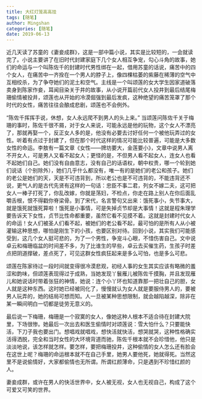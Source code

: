 ```yaml
---
title: 大红灯笼高高挂
tags: [随笔]
author: Mingshan
categories: [随笔]
date: 2019-06-13
---
```


近几天读了苏童的《妻妾成群》，这是一部中篇小说，其实是比较短的，一会就读完了。小说主要讲了在旧时代封建家庭下几个女人相互争宠，勾心斗角的故事，她们的命运与一个叫陈佐千的封建时代男性绑在一起，借用苏童的话说，痛苦中的四个女人，在痛苦中一齐拴在一个男人的脖子上，像四棵枯萎的紫藤在稀薄的空气中互相绞杀，为了争夺她们的泥土和空气。主线是一个叫颂莲的女大学生因家道破落卖身到陈家作妾，耳闻目染关于井的故事，从小说开篇前代女人投井到最后结尾梅珊偷情被投井，颂莲也从开始的冷漠倔强到最后发疯，这种绝望的痛苦笼罩了那个时代的女性，痛苦往往会酿成悲剧，颂莲也不会例外。

<!-- more -->

“陈佐千挥挥手说，休想，女人永远爬不到男人的头上来。” 当颂莲问陈佐千关于梅珊的事时，陈佐千很不屑，对于女人来说，可能永远是他的玩物，这个女人不漂亮了，那就再娶一个，反正女人多的是，他没有必要去讨好任何一个被他玩弄过的女性。听着有点过于封建了，但在那个时代这样的情况可能比较普遍，可能是大多数女性的命运。李敖有一篇文章《女性——牌坊要大，金莲要小》，文章中说男人离不开女人，可是男人又看不起女人；更怪的是，不但男人看不起女人，连女人也看不起她们自己。她们没有自由意志，没有自己的话语权，朝中权贵，哪一个轮到她们说话（个别除外），她们几乎什么都没有，唯一有的是她们的老公和孩子。她们的老公是她们的天，天是不可违背到，所以老公也是不可违背的，不能违背还不说，更气人的是古代先贤有这样的一句话：忠臣不事二君，列女不嫁二夫，这可把女人一棒子打死了，你乱改嫁，你就是荡妇，不检点，你走在路上别人在你后面乱嚼舌根，恨不得戳你脊梁骨。到了宋代，名言警句又出来：饿死事小，失节事大，就是饿死就饿死算啦！饿死是小事情，可是失掉贞节却是大事情！这就是程朱理学要告诉天下女性，贞节比性命都重要，虽然它看不见摸不着。这就是封建时代女人的命运！女人们被圣人们看不起，被她们的老公看不起，最可怕的是所有人从小被灌输这种思想，哪怕是刚生下的小孩，也要区别对待。回到小说，其实我们可能感受到，这几个女人挺可悲的，为了一个男性，争宠斗心眼，不惜伤害自己。文中说卓云和梅珊临盆的时间差不多，为了比谁生的早些，卓云去买催生药，生孩子时差点把阴道撑破，差点死了，可见这群女性疯狂起来是多么可怕，也是多么可悲。

颂莲在陈家待过一段时间就变得很冷漠悲观，初经人事的女生其实应该有略微的羞涩和韵味，但颂莲表现得过于成熟，当她发现丫鬟雁儿被陈佐千摸胸，并且发现雁儿和她说话时带着张狂的神情，她说：连个小丫环也知道靠那一把壮自己的胆，女人就是这种东西。这时她已经被同化了，慢慢就认为女人就是要服侍男人的，要被男人玩弄的，她的结局可想而知。人一旦被某种思想限制，就会越陷越深，除非在某一瞬间明白一切都是徒劳无意义的。

最后说一下梅珊，梅珊是一个寂寞的女人，像她这种人根本不适合待在封建大院里，下场很惨。她最后一次出去和医生偷情时对颂莲说：雪大怕什么？只要能快活，下刀子我也要出门。想唱戏就唱戏，想快活就快活，想哭就哭，这种性格确实活得洒脱，完全和当时女性的大环境背道而驰，陈佐千根本就不会珍惜他，他只是淡淡地说，该怎样就怎样。要怎样，要把梅珊投井，这种偷情的女人怎么还有脸会在这世上呢？梅珊的命运根本就不在自己手里，她男人要他死，她就得死。当然这里不是说偷情好，大家都偷情也无所谓。所谓红颜薄命，只是遇到不珍惜红颜的人。

妻妾成群，或许在男人的快活世界中，女人被无视，女人也无视自己，构成了这个可爱又可笑的世界。
